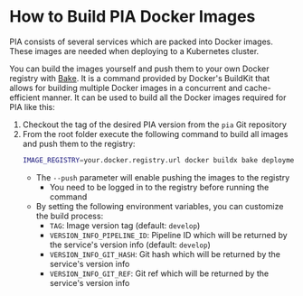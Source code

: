 # How to Build PIA Docker Images

PIA consists of several services which are packed into Docker images. These images are needed when deploying to a Kubernetes cluster.

You can build the images yourself and push them to your own Docker registry with [Bake](https://docs.docker.com/build/bake/). It is a command provided by Docker's BuildKit that allows for building multiple Docker images in a concurrent and cache-efficient manner.
It can be used to build all the Docker images required for PIA like this:

1. Checkout the tag of the desired PIA version from the `pia` Git repository
2. From the root folder execute the following command to build all images and push them to the registry:
   ```sh
   IMAGE_REGISTRY=your.docker.registry.url docker buildx bake deployment --push -f bake.hcl
   ```
   - The `--push` parameter will enable pushing the images to the registry
     - You need to be logged in to the registry before running the command
   - By setting the following environment variables, you can customize the build process:
     - `TAG`: Image version tag (default: `develop`)
     - `VERSION_INFO_PIPELINE_ID`: Pipeline ID which will be returned by the service's version info (default: `develop`)
     - `VERSION_INFO_GIT_HASH`: Git hash which will be returned by the service's version info
     - `VERSION_INFO_GIT_REF`: Git ref which will be returned by the service's version info
